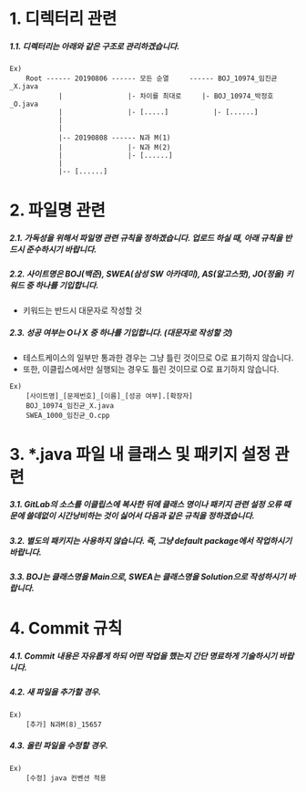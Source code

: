 # 1. 디렉터리 관련
    
##### 1.1. 디렉터리는 아래와 같은 구조로 관리하겠습니다.
```
Ex)
    Root ------ 20190806 ------ 모든 순열     ------ BOJ_10974_임진균_X.java
            |                |- 차이를 최대로     |- BOJ_10974_박정호_O.java
            |                |- [.....]           |- [......]
            |     
            |
            |-- 20190808 ------ N과 M(1)
            |                |- N과 M(2)
            |                |- [......]
            |
            |-- [......]
```
  


# 2. 파일명 관련

##### 2.1. 가독성을 위해서 파일명 관련 규칙을 정하겠습니다. 업로드 하실 때, 아래 규칙을 반드시 준수하시기 바랍니다.

##### 2.2. 사이트명은 BOJ(백준), SWEA(삼성 SW 아카데미), AS(알고스팟), JO(정올) 키워드 중 하나를 기입합니다. 
- 키워드는 반드시 대문자로 작성할 것
    
##### 2.3. 성공 여부는 O나 X 중 하나를 기입합니다. (대문자로 작성할 것)
- 테스트케이스의 일부만 통과한 경우는 그냥 틀린 것이므로 O로 표기하지 않습니다.
- 또한, 이클립스에서만 실행되는 경우도 틀린 것이므로 O로 표기하지 않습니다.

```
Ex)
    [사이트명]_[문제번호]_[이름]_[성공 여부].[확장자]
    BOJ_10974_임진균_X.java
    SWEA_1000_임진균_O.cpp
```



# 3. *.java 파일 내 클래스 및 패키지 설정 관련

##### 3.1. GitLab의 소스를 이클립스에 복사한 뒤에 클래스 명이나 패키지 관련 설정 오류 때문에 쓸데없이 시간낭비하는 것이 싫어서 다음과 같은 규칙을 정하겠습니다.
      
##### 3.2. 별도의 패키지는 사용하지 않습니다. 즉, 그냥 default package에서 작업하시기 바랍니다.
    
##### 3.3. BOJ는 클래스명을 Main으로, SWEA는 클래스명을 Solution으로 작성하시기 바랍니다.
    
    
    
# 4. Commit 규칙

##### 4.1. Commit 내용은 자유롭게 하되 어떤 작업을 했는지 간단 명료하게 기술하시기 바랍니다.

##### 4.2. 새 파일을 추가할 경우.
```
Ex)
    [추가] N과M(8)_15657
```

##### 4.3. 올린 파일을 수정할 경우.
```
Ex)
    [수정] java 컨벤션 적용
```
